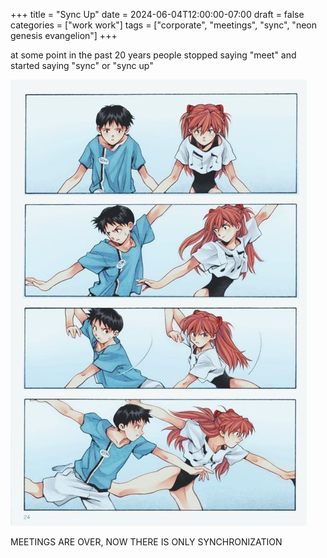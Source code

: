 +++
title = "Sync Up"
date = 2024-06-04T12:00:00-07:00
draft = false
categories = ["work work"]
tags = ["corporate", "meetings", "sync", "neon genesis evangelion"]
+++

at some point in the past 20 years people stopped saying "meet" and started saying "sync" or "sync up"

![](./sync.png)

MEETINGS ARE OVER, NOW THERE IS ONLY SYNCHRONIZATION